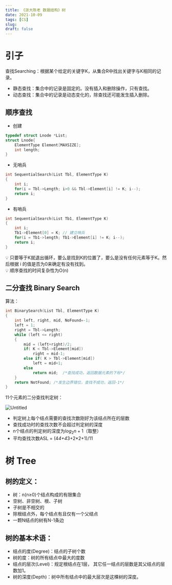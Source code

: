 ```yaml
---
title: 《浙大陈老 数据结构》树
date: 2021-10-09
tags: [CS]
slug: 
draft: false
---
```


# 引子

查找Searching：根据某个给定的关键字K，从集合R中找出关键字与K相同的记录。

- 静态查找：集合中的记录是固定的。没有插入和删除操作，只有查找。
- 动态查找：集合中的记录是动态变化的，除查找还可能发生插入删除。

## 顺序查找

- 创建

```c
typedef struct Lnode *List;
struct Lnode{
    ElementType Element[MAXSIZE];
    int length;
}
```

- 无哨兵

```c
int SequentialSearch(List Tbl, ElementType K)
{
    int i;
    for(i = Tbl->Length; i>0 && Tbl->Element[i] != K; i--);
    return i;
}
```

- 有哨兵

```c
int SequentialSearch(List Tb1, ElementType K)
{
    int i;
    Tb1->Element[0] = K; // 建立哨兵
    for(i = Tb1->length; Tb1->Element[i] != K; i--);
    return i;
}
```

<aside>
💡 只要等于K就退出循环，要么是找到K的位置了，要么是没有任何元素等于K。然后根据 i 的值是否为0来确定有没有找到。

</aside>

<aside>
💡 顺序查找的时间复杂性为O(n)

</aside>

## 二分查找 Binary Search

算法：

```c
int BinarySearch(List Tbl, ElementType K) 
{
    int left, right, mid, NoFound=-1;
    left = 1;
    right = Tbl->Length; 
    while (left <= right) 
    {
        mid = (left+right)/2;
        if( K < Tbl->Element[mid])
            right = mid-1;
        else if( K > Tbl->Element[mid])
            left = mid+1;
        else
            return mid;  /*查找成功，返回数据元素的下标*/
    }
    return NotFound; /*发生边界错位，查找不成功，返回-1*/ 
}
```

11个元素的二分查找判定树：

![Untitled](/images/cs-data-structure-4.jpg)

- 判定树上每个结点需要的查找次数刚好为该结点所在的层数
- 查找成功时的查找次数不会超过判定树的深度
- n个结点的判定树的深度为$log_2n+1$（取整）
- 平均查找次数ASL = (4*4+4*3+2*2+1)/11

# 树 Tree

## 树的定义：

- 树：n(n≥0)个结点构成的有限集合
- 空树、非空树、根、子树
- 子树是不相交的
- 除根结点外，每个结点有且仅有一个父结点
- 一颗N结点的树有N-1条边

## 树的基本术语：

- 结点的度(Degree)：结点的子树个数
- 树的度：树的所有结点中最大的度数
- 结点的层次(Level)：规定根结点在1层， 其它任一结点的层数是其父结点的层数加1。
- 树的深度(Depth)：树中所有结点中的最大层次是这棵树的深度。